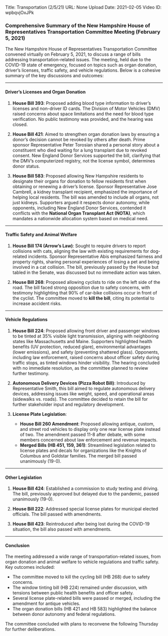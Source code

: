 Title: Transportation (2/5/21)
URL: None
Upload Date: 2021-02-05
Video ID: wpbqvjOxJPk

### Comprehensive Summary of the New Hampshire House of Representatives Transportation Committee Meeting (February 5, 2021)

The New Hampshire House of Representatives Transportation Committee convened virtually on February 5, 2021, to discuss a range of bills addressing transportation-related issues. The meeting, held due to the COVID-19 state of emergency, focused on topics such as organ donation, driver’s licenses, traffic safety, and vehicle regulations. Below is a cohesive summary of the key discussions and outcomes:

---

#### **Driver’s Licenses and Organ Donation**
1. **House Bill 393**: Proposed adding blood type information to driver’s licenses and non-driver ID cards. The Division of Motor Vehicles (DMV) raised concerns about space limitations and the need for blood type verification. No public testimony was provided, and the hearing was closed.
   
2. **House Bill 421**: Aimed to strengthen organ donation laws by ensuring a donor’s decision cannot be revoked by others after death. Prime sponsor Representative Peter Torosian shared a personal story about a constituent who died waiting for a lung transplant due to revoked consent. New England Donor Services supported the bill, clarifying that the DMV’s computerized registry, not the license symbol, determines donor status.

3. **House Bill 583**: Proposed allowing New Hampshire residents to designate their organs for donation to fellow residents first when obtaining or renewing a driver’s license. Sponsor Representative Jose Cambrell, a kidney transplant recipient, emphasized the importance of helping local residents. The bill was amended to include all organs, not just kidneys. Supporters argued it respects donor autonomy, while opponents, including New England Donor Services, contended it conflicts with the **National Organ Transplant Act (NOTA)**, which mandates a nationwide allocation system based on medical need.

---

#### **Traffic Safety and Animal Welfare**
1. **House Bill 174 (Arrow’s Law)**: Sought to require drivers to report collisions with cats, aligning the law with existing requirements for dog-related incidents. Sponsor Representative Abis emphasized fairness and property rights, sharing personal experiences of losing a pet and being involved in a cat collision. The bill, previously passed by the House but tabled in the Senate, was discussed but no immediate action was taken.

2. **House Bill 268**: Proposed allowing cyclists to ride on the left side of the road. The bill faced strong opposition due to safety concerns, with testimony highlighting that 90% of car-bike collisions occur in front of the cyclist. The committee moved to **kill the bill**, citing its potential to increase accident risks.

---

#### **Vehicle Regulations**
1. **House Bill 224**: Proposed allowing front driver and passenger windows to be tinted at 35% visible light transmission, aligning with neighboring states like Massachusetts and Maine. Supporters highlighted health benefits (UV protection, reduced glare), environmental advantages (lower emissions), and safety (preventing shattered glass). Opponents, including law enforcement, raised concerns about officer safety during traffic stops, as tinted windows hinder visibility. The hearing concluded with no immediate resolution, as the committee planned to review further testimony.

2. **Autonomous Delivery Devices (Pizza Robot Bill)**: Introduced by Representative Smith, this bill aimed to regulate autonomous delivery devices, addressing issues like weight, speed, and operational areas (sidewalks vs. roads). The committee decided to retain the bill for further stakeholder input and regulatory development.

3. **License Plate Legislation**:
   - **House Bill 260 Amendment**: Proposed allowing antique, custom, and street rod vehicles to display only one rear license plate instead of two. The amendment passed 11-8 after debate, with some members concerned about law enforcement and revenue impacts.
   - **Merged Bills (HB 451, 159, 361)**: Streamlined legislation related to license plates and decals for organizations like the Knights of Columbus and Goldstar families. The merged bill passed unanimously (19-0).

---

#### **Other Legislation**
1. **House Bill 424**: Established a commission to study texting and driving. The bill, previously approved but delayed due to the pandemic, passed unanimously (19-0).

2. **House Bill 222**: Addressed special license plates for municipal elected officials. The bill passed with amendments.

3. **House Bill 423**: Reintroduced after being lost during the COVID-19 situation, the bill also passed with amendments.

---

#### **Conclusion**
The meeting addressed a wide range of transportation-related issues, from organ donation and animal welfare to vehicle regulations and traffic safety. Key outcomes included:
- The committee moved to kill the cycling bill (HB 268) due to safety concerns.
- The window tinting bill (HB 224) remained under discussion, with tensions between public health benefits and officer safety.
- Several license plate-related bills were passed or merged, including the amendment for antique vehicles.
- The organ donation bills (HB 421 and HB 583) highlighted the balance between donor autonomy and federal regulations.

The committee concluded with plans to reconvene the following Thursday for further deliberations.